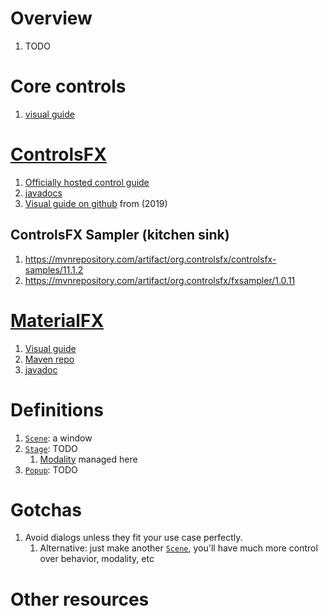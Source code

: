 # Overview
1. TODO


# Core controls
1. [visual guide](https://docs.oracle.com/javafx/2/ui_controls/overview.htm)



# [ControlsFX](https://controlsfx.github.io/)
1. [Officially hosted control guide](https://controlsfx.github.io/features/searchablecombobox/)
1. [javadocs](https://controlsfx.github.io/javadoc/11.1.2/org.controlsfx.controls/module-summary.html)
1. [Visual guide on github](https://github.com/controlsfx/controlsfx/wiki/ControlsFX-Features) from (2019)


## ControlsFX Sampler (kitchen sink)
1. https://mvnrepository.com/artifact/org.controlsfx/controlsfx-samples/11.1.2
1. https://mvnrepository.com/artifact/org.controlsfx/fxsampler/1.0.11


# [MaterialFX](https://github.com/palexdev/MaterialFX/tree/main)
1. [Visual guide](https://github.com/palexdev/MaterialFX/wiki)
1. [Maven repo](https://mvnrepository.com/artifact/io.github.palexdev/materialfx/11.16.1)
1. [javadoc](TODO)


# Definitions
1. [`Scene`](https://openjfx.io/javadoc/18/javafx.graphics/javafx/scene/package-summary.html): a window
1. [`Stage`](https://openjfx.io/javadoc/18/javafx.graphics/javafx/stage/Stage.html): TODO
    1. [Modality](https://openjfx.io/javadoc/18/javafx.graphics/javafx/stage/Modality.html) managed here
1. [`Popup`](https://openjfx.io/javadoc/18/javafx.graphics/javafx/stage/Popup.html): TODO


# Gotchas
1. Avoid dialogs unless they fit your use case perfectly.
    1. Alternative: just make another [`Scene`](https://openjfx.io/javadoc/18/javafx.graphics/javafx/scene/package-summary.html), you'll have much more control over behavior, modality, etc


# Other resources
